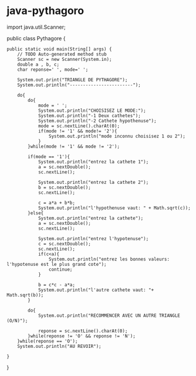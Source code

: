 # java-pythagoro
import java.util.Scanner;

public class Pythagore {

	public static void main(String[] args) {
		// TODO Auto-generated method stub
		Scanner sc = new Scanner(System.in);
		double a , b, c;
		char reponse=' ', mode=' ';
		
		System.out.print("TRIANGLE DE PYTHAGORE");
		System.out.println("------------------------");
		
		do{
			do{
				mode = ' ';
				System.out.println("CHOISISEZ LE MODE:");
				System.out.println("-1 Deux cathetes");
				System.out.println("-2 Cathete hypothenuse");
				mode = sc.nextLine().charAt(0);
				if(mode != '1' && mode!= '2'){
					System.out.println("mode inconnu choisisez 1 ou 2");
				}
			}while(mode != '1' && mode != '2');
			
			if(mode == '1'){
				System.out.println("entrez la cathete 1");
				a = sc.nextDouble();
				sc.nextLine();
				
				System.out.println("entrez la cathete 2");
				b = sc.nextDouble();
				sc.nextLine();
				
				c = a*a + b*b;
				System.out.println("l'hypothenuse vaut: " + Math.sqrt(c));				
			}else{
				System.out.println("entrez la cathete");
				a = sc.nextDouble();
				sc.nextLine();
				
				System.out.println("entrez l'hypotenuse");
				c = sc.nextDouble();
				sc.nextLine();
				if(c<a){
					System.out.println("entrez les bonnes valeurs: l'hypotenuse est le plus grand cote");
					continue;
				}
				
				b = c*c - a*a;
				System.out.println("l'autre cathete vaut: "+ Math.sqrt(b));
			}
			
			do{
				System.out.println("RECOMMENCER AVEC UN AUTRE TRIANGLE (O/N)");
				
				reponse = sc.nextLine().charAt(0);
			}while(reponse != 'O' && reponse != 'N');
		}while(reponse == 'O');
		System.out.println("AU REVOIR");	
			
	}
	
}
